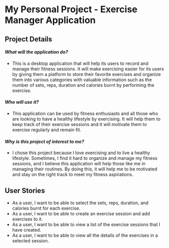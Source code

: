# My Personal Project - Exercise Manager Application

## Project Details

#### *What will the application do?*
- This is a desktop application that will help its users to record and manage their fitness sessions.
It will make exercising easier for its users by giving them a platform to store their favorite exercises
and organize them into various categories with valuable information such as the number of sets,
reps, duration and calories burnt by performing the exercise.


#### *Who will use it?*
- This application can be used by fitness enthusiasts and all those who are looking
  to have a healthy lifestyle by exercising. It will help them to keep track of their exercise sessions
and it will motivate them to exercise regularly and remain fit.


#### *Why is this project of interest to me?*
- I chose this project because I love exercising and to live a healthy lifestyle.
Sometimes, I find it hard to organize and manage my fitness sessions,
and I believe this application will help those like me in managing their
routines. By doing this, it will help me to be motivated and stay on the right track
  to meet my fitness aspirations.


## **User Stories**
- As a user, I want to be able to select the sets, reps, duration, and calories burnt for each exercise.
- As a user, I want to be able to create an exercise session and
    add exercises to it.
- As a user, I want to be able to view a list of the exercise sessions that I have created.
- As a user, I want to be able to view all the details of the exercises in a selected session.
